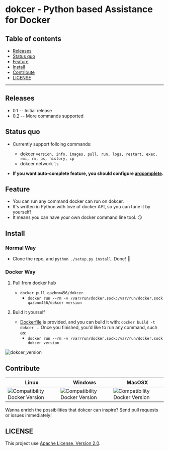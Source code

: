# dokcer - Python based Assistance for Docker

## **Table of contents**

* [Releases](#releases)
* [Status quo](#status)
* [Feature](#feature)
* [Install](#install)
* [Contribute](#contribute)
* [LICENSE](#license)

---------------------------------------

<a name="releases"></a>
## Releases

- 0.1 -- Initial release
- 0.2 -- More commands supported

<a name="status"></a>
## Status quo

- Currently support folloing commands:
    - dokcer `version, info, images, pull, run, logs, restart, exec, rmi, rm, ps, history, cp`
    - dokcer network `ls`

- **If you want auto-complete feature, you should configure [argcomplete](https://github.com/kislyuk/argcomplete).**

<a name="feature"></a>
## Feature

- You can run any command docker can run on dokcer.
- It's written in Python with love of docker API, so you can tune it by yourself!
- It means you can have your own docker command line tool. :smirk:

<a name="install"></a>
## Install

### Normal Way

- Clone the repo, and `python ./setup.py install`. Done! :tada:

### Docker Way

1. Pull from docker hub
    - `docker pull qazbnm456/dokcer`
        - `docker run --rm -v /var/run/docker.sock:/var/run/docker.sock qazbnm456/dokcer version`

2. Build it yourself
    - [Dockerfile](Dockerfile) is provided, and you can build it with: `docker build -t dokcer .`. Once you finished, you'd like to run any command, such as:
        - `docker run --rm -v /var/run/docker.sock:/var/run/docker.sock dokcer version`

![dokcer_version](http://i.imgur.com/t8zcoK9.png "dokcer_version")

<a name="contribute"></a>
## Contribute

| Linux | Windows | MacOSX |
|------------------|---------|---------|
| ![Compatibility Docker Version](https://img.shields.io/badge/docker%20version-1.12.3-blue.svg) | ![Compatibility Docker Version](https://img.shields.io/badge/docker%20version-1.12.3-blue.svg) | ![Compatibility Docker Version](https://img.shields.io/badge/docker%20version-1.12.3-blue.svg) |

Wanna enrich the possibilities that dokcer can inspire? Send pull requests or issues immediately!

<a name="license"></a>
## LICENSE

This project use [Apache License, Version 2.0](LICENSE).
